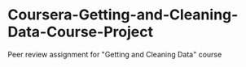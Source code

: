 # Coursera-Getting-and-Cleaning-Data-Course-Project
Peer review assignment for "Getting and Cleaning Data" course

